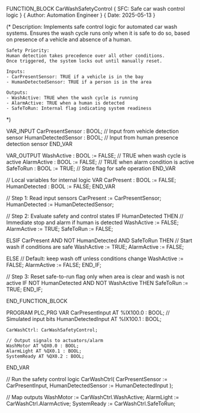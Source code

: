 FUNCTION_BLOCK CarWashSafetyControl
{ SFC: Safe car wash control logic }
{ Author: Automation Engineer }
{ Date: 2025-05-13 }

(*
    Description:
    Implements safe control logic for automated car wash systems.
    Ensures the wash cycle runs only when it is safe to do so,
    based on presence of a vehicle and absence of a human.

    Safety Priority:
    Human detection takes precedence over all other conditions.
    Once triggered, the system locks out until manually reset.

    Inputs:
    - CarPresentSensor: TRUE if a vehicle is in the bay
    - HumanDetectedSensor: TRUE if a person is in the area

    Outputs:
    - WashActive: TRUE when the wash cycle is running
    - AlarmActive: TRUE when a human is detected
    - SafeToRun: Internal flag indicating system readiness
*)

VAR_INPUT
    CarPresentSensor : BOOL;     // Input from vehicle detection sensor
    HumanDetectedSensor : BOOL;  // Input from human presence detection sensor
END_VAR

VAR_OUTPUT
    WashActive : BOOL := FALSE;  // TRUE when wash cycle is active
    AlarmActive : BOOL := FALSE; // TRUE when alarm condition is active
    SafeToRun : BOOL := TRUE;    // State flag for safe operation
END_VAR

// Local variables for internal logic
VAR
    CarPresent : BOOL := FALSE;
    HumanDetected : BOOL := FALSE;
END_VAR

// Step 1: Read input sensors
CarPresent := CarPresentSensor;
HumanDetected := HumanDetectedSensor;

// Step 2: Evaluate safety and control states
IF HumanDetected THEN
    // Immediate stop and alarm if human is detected
    WashActive := FALSE;
    AlarmActive := TRUE;
    SafeToRun := FALSE;

ELSIF CarPresent AND NOT HumanDetected AND SafeToRun THEN
    // Start wash if conditions are safe
    WashActive := TRUE;
    AlarmActive := FALSE;

ELSE
    // Default: keep wash off unless conditions change
    WashActive := FALSE;
    AlarmActive := FALSE;
END_IF;

// Step 3: Reset safe-to-run flag only when area is clear and wash is not active
IF NOT HumanDetected AND NOT WashActive THEN
    SafeToRun := TRUE;
END_IF;

END_FUNCTION_BLOCK


PROGRAM PLC_PRG
VAR
    CarPresentInput AT %IX100.0 : BOOL; // Simulated input bits
    HumanDetectedInput AT %IX100.1 : BOOL;

    CarWashCtrl: CarWashSafetyControl;

    // Output signals to actuators/alarm
    WashMotor AT %QX0.0 : BOOL;
    AlarmLight AT %QX0.1 : BOOL;
    SystemReady AT %QX0.2 : BOOL;
END_VAR

// Run the safety control logic
CarWashCtrl(
    CarPresentSensor := CarPresentInput,
    HumanDetectedSensor := HumanDetectedInput
);

// Map outputs
WashMotor := CarWashCtrl.WashActive;
AlarmLight := CarWashCtrl.AlarmActive;
SystemReady := CarWashCtrl.SafeToRun;
